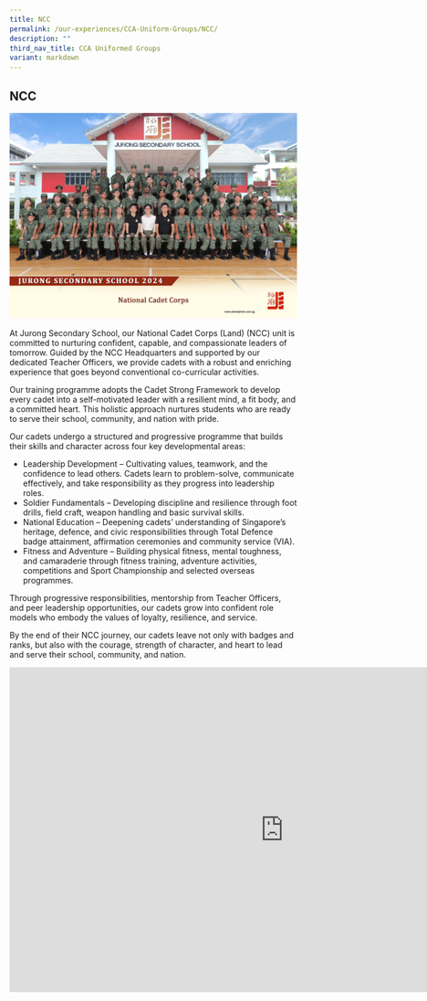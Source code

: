```yaml
---
title: NCC
permalink: /our-experiences/CCA-Uniform-Groups/NCC/
description: ""
third_nav_title: CCA Uniformed Groups
variant: markdown
---
```

## NCC
![NCC 2024](/images/national_cadet_corps_2.jpg)

At Jurong Secondary School, our National Cadet Corps (Land) (NCC) unit is committed to nurturing confident, capable, and compassionate leaders of tomorrow. Guided by the NCC Headquarters and supported by our dedicated Teacher Officers, we provide cadets with a robust and enriching experience that goes beyond conventional co-curricular activities.

Our training programme adopts the Cadet Strong Framework to develop every cadet into a self-motivated leader with a resilient mind, a fit body, and a committed heart. This holistic approach nurtures students who are ready to serve their school, community, and nation with pride.

Our cadets undergo a structured and progressive programme that builds their skills and character across four key developmental areas:

* Leadership Development – Cultivating values, teamwork, and the confidence to lead others. Cadets learn to problem-solve, communicate effectively, and take responsibility as they progress into leadership roles.<br>
* Soldier Fundamentals – Developing discipline and resilience through foot drills, field craft, weapon handling and basic survival skills.<br>
* National Education – Deepening cadets’ understanding of Singapore’s heritage, defence, and civic responsibilities through Total Defence badge attainment, affirmation ceremonies and community service (VIA).<br>
* Fitness and Adventure – Building physical fitness, mental toughness, and camaraderie through fitness training, adventure activities, competitions and Sport Championship and selected overseas programmes.

Through progressive responsibilities, mentorship from Teacher Officers, and peer leadership opportunities, our cadets grow into confident role models who embody the values of loyalty, resilience, and service.

By the end of their NCC journey, our cadets leave not only with badges and ranks, but also with the courage, strength of character, and heart to lead and serve their school, community, and nation.

<iframe allowfullscreen="true" height="569" width="960" frameborder="0" src="https://docs.google.com/presentation/d/e/2PACX-1vTiv4KMXxKVyL1HTa5Uy2g1K3BJGBooOI2s9Uk2xUhPwhd_Aqa41P6-DJwJBOBGxrgeRXFa-CBDHfaI/pubembed?start=true&amp;loop=true&amp;delayms=3000"></iframe>
